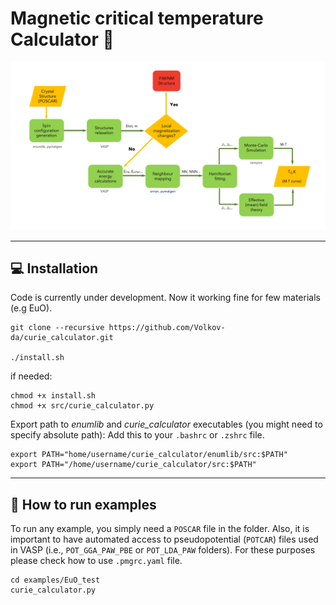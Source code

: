 # Magnetic critical temperature Calculator :magnet:
![Algo Details](/images/algo.png)

---
## :computer: Installation
Code is currently under development. Now it working fine for few materials (e.g EuO).


```
git clone --recursive https://github.com/Volkov-da/curie_calculator.git

./install.sh
```

if needed:

```
chmod +x install.sh
chmod +x src/curie_calculator.py
```

Export path to _enumlib_ and _curie_calculator_ executables (you might need to specify absolute path):
Add this to your `.bashrc` or `.zshrc` file.

```
export PATH="home/username/curie_calculator/enumlib/src:$PATH"
export PATH="/home/username/curie_calculator/src:$PATH"
```
---

## :compass: How to run examples

To run any example, you simply need a `POSCAR` file in the folder. Also, it is important to have automated access to pseudopotential (`POTCAR`) files used in VASP (i.e., `POT_GGA_PAW_PBE` or `POT_LDA_PAW` folders). For these purposes please check how to use `.pmgrc.yaml` file.

```
cd examples/EuO_test
curie_calculator.py
```
